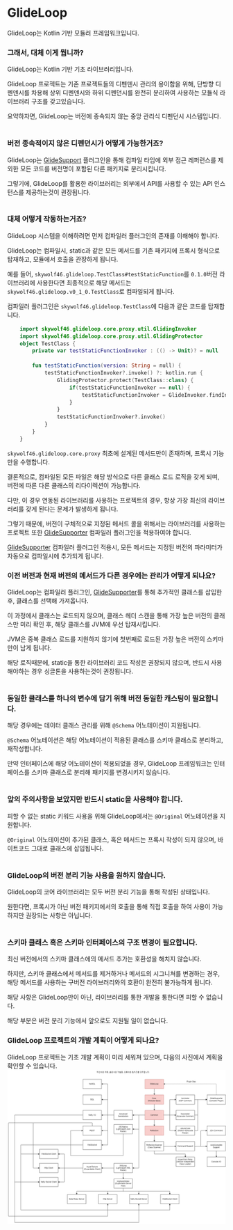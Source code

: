 # GlideLoop

GlideLoop는 Kotlin 기반 모듈러 프레임워크입니다.

### 그래서, 대체 이게 뭡니까?

GlideLoop는 Kotlin 기반 기초 라이브러리입니다.

GlideLoop 프로젝트는 기존 프로젝트들의 디펜덴시 관리의 용이함을 위해, 단방향 디펜덴시를 차용해 상위 디펜덴시와 하위 디펜던시를 완전히 분리하여 사용하는 모듈식 라이브러리 구조를 갖고있습니다.

요약하자면, GlideLoop는 버전에 종속되지 않는 중앙 관리식 디펜던시 시스템입니다.<br><br>

### 버전 종속적이지 않은 디펜던시가 어떻게 가능한거죠?
GlideLoop는 [GlideSupport](http://) 플러그인을 통해 컴파일 타임에 외부 접근 레퍼런스를 제외한 모든 코드를 버전명이 포함된 다른 패키지로 분리시킵니다.

그렇기에, GlideLoop를 활용한 라이브러리는 외부에서 API를 사용할 수 있는 API 인스턴스를 제공하는것이 권장됩니다.<br><br>

### 대체 어떻게 작동하는거죠?

GlideLoop 시스템을 이해하려면 먼저 컴파일러 플러그인의 존재를 이해해야 합니다.

GlideLoop는 컴파일시, static과 같은 모든 메서드를 기존 패키지에 프록시 형식으로 탑재하고, 모듈에서 호출을 관장하게 됩니다.

예를 들어, `skywolf46.glideloop.TestClass#testStaticFunction`를 `0.1.0`버전 라이브러리에 사용한다면 최종적으로 해당
메서드는 `skywolf46.glideloop.v0_1_0.TestClass`로 컴파일되게 됩니다.

컴파일러 플러그인은 `skywolf46.glideloop.TestClass`에 다음과 같은 코드를 탑재합니다.

```kotlin
    import skywolf46.glideloop.core.proxy.util.GlidingInvoker
    import skywolf46.glideloop.core.proxy.util.GlidingProtector
    object TestClass {
        private var testStaticFunctionInvoker : (() -> Unit)? = null
        
        fun testStaticFunction(version: String = null) {
            testStaticFunctionInvoker?.invoke() ?: kotlin.run { 
                GlidingProtector.protect(TestClass::class) {
                    if(testStaticFunctionInvoker == null) {
                        testStaticFunctionInvoker = GlideInvoker.findInvoker(TestClass::class, "testStaticFunction", version)
                    }
                }
                testStaticFunctionInvoker?.invoke()
            }
        }
    }
```

`skywolf46.glideloop.core.proxy` 최초에 설계된 메서드만이 존재하며, 프록시 기능만을 수행합니다.

결론적으로, 컴파일된 모든 파일은 해당 방식으로 다른 클래스 로드 로직을 갖게 되며, 버전에 따른 다른 클래스의 리다이렉션이 가능합니다.

다만, 이 경우 연동된 라이브러리를 사용하는 프로젝트의 경우, 항상 가장 최신의 라이브러리를 갖게 된다는 문제가 발생하게 됩니다.

그렇기 때문에, 버전이 구체적으로 지정된 메서드 콜을 위해서는 라이브러리를 사용하는 프로젝트 또한 [GlideSupporter](https://) 컴파일러 플러그인을 적용하여야 합니다.

[GlideSupporter](https://) 컴파일러 플러그인 적용시, 모든 메서드는 지정된 버전의 파라미터가 자동으로 컴파일시에 추가되게 됩니다.

### 이전 버전과 현재 버전의 메서드가 다른 경우에는 관리가 어떻게 되나요?
GlideLoop는 컴파일러 플러그인, [GlideSupporter](http://)를 통해 추가적인 클래스를 삽입한 후, 클래스를 선택해 가져옵니다.

이 과정에서 클래스는 로드되지 않으며, 클래스 헤더 스캔을 통해 가장 높은 버전의 클래스만 미리 확인 후, 해당 클래스를 JVM에 우선 탑재시킵니다.

JVM은 중복 클래스 로드를 지원하지 않기에 첫번째로 로드된 가장 높은 버전의 스키마만이 남게 됩니다.

해당 로직때문에, static을 통한 라이브러리 코드 작성은 권장되지 않으며, 반드시 사용해야하는 경우 싱글톤을 사용하는것이 권장됩니다.<br><br>

### 동일한 클래스를 하나의 변수에 담기 위해 버전 동일한 캐스팅이 필요합니다.
해당 경우에는 데이터 클래스 관리를 위해 `@Schema` 어노테이션이 지원됩니다.

`@Schema` 어노테이션은 해당 어노테이션이 적용된 클래스를 스키마 클래스로 분리하고, 재작성합니다.

만약 인터페이스에 해당 어노테이션이 적용되었을 경우, GlideLoop 프레임워크는 인터페이스를 스키마 클래스로 분리해 패키지를 변경시키지 않습니다.<br><br>

### 앞의 주의사항을 보았지만 반드시 static을 사용해야 합니다.
피할 수 없는 static 키워드 사용을 위해 GlideLoop에서는 `@Original` 어노테이션을 지원합니다.

`@Original` 어노테이션이 추가된 클래스, 혹은 메서드는 프록시 작성이 되지 않으며, 바이트코드 그대로 클래스에 삽입됩니다.<br><br>

### GlideLoop의 버전 분리 기능 사용을 원하지 않습니다.
GlideLoop의 코어 라이브러리는 모두 버전 분리 기능을 통해 작성된 상태입니다.

원한다면, 프록시가 아닌 버전 패키지에서의 호출을 통해 직접 호출을 하여 사용이 가능하지만 권장되는 사항은 아닙니다.<br><br>

### 스키마 클래스 혹은 스키마 인터페이스의 구조 변경이 필요합니다.
최신 버전에서의 스키마 클래스에의 메서드 추가는 호환성을 해치지 않습니다.

하지만, 스키마 클래스에서 메서드를 제거하거나 메서드의 시그니쳐를 변경하는 경우, 해당 메서드를 사용하는 구버전 라이브러리와의 호환이 완전히 불가능하게 됩니다.

해당 사항은 GlideLoop만이 아닌, 라이브러리를 통한 개발을 통한다면 피할 수 없습니다.

해당 부분은 버전 분리 기능에서 앞으로도 지원될 일이 없습니다.

### GlideLoop 프로젝트의 개발 계획이 어떻게 되나요?
GlideLoop 프로젝트는 기초 개발 계획이 미리 세워져 있으며, 다음의 사진에서 계획을 확인할 수 있습니다.
![GlideLoop Progress](https://github.com/GlideLoop/GlideLoop/blob/master/glideloop_progress.png)
